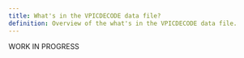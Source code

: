 ```yaml
---
title: What's in the VPICDECODE data file?
definition: Overview of the what's in the VPICDECODE data file.
---
```

WORK IN PROGRESS


